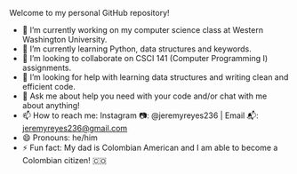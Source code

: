 Welcome to my personal GitHub repository!

- 🔭 I’m currently working on my computer science class at Western Washington University.
- 🌱 I’m currently learning Python, data structures and keywords.
- 👯 I’m looking to collaborate on CSCI 141 (Computer Programming I) assignments.
- 🤔 I’m looking for help with learning data structures and writing clean and efficient code.
- 💬 Ask me about help you need with your code and/or chat with me about anything!
- 📫 How to reach me: Instagram 📷: @jeremyreyes236 | Email 📬: jeremyreyes236@gmail.com
- 😄 Pronouns: he/him
- ⚡ Fun fact: My dad is Colombian American and I am able to become a Colombian citizen! 🇨🇴

